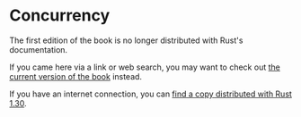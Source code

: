# Concurrency

The first edition of the book is no longer distributed with Rust's documentation.

If you came here via a link or web search, you may want to check out [the current version of the book](../ch16-00-concurrency.html) instead.

If you have an internet connection, you can [find a copy distributed with Rust 1.30](https://doc.rust-lang.org/1.30.0/book/first-edition/concurrency.html).
